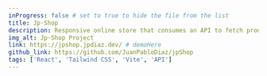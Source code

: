 ```yaml
---
inProgress: false # set to true to hide the file from the list
title: Jp·Shop
description: Responsive online store that consumes an API to fetch products. Features include a sign in, product filtering and pagination
img_alt: Jp·Shop Project
link: https://jpshop.jpdiaz.dev/ # demoHere
github_link: https://github.com/JuanPabloDiaz/jpShop
tags: ['React', 'Tailwind CSS', 'Vite', 'API']
---
```

